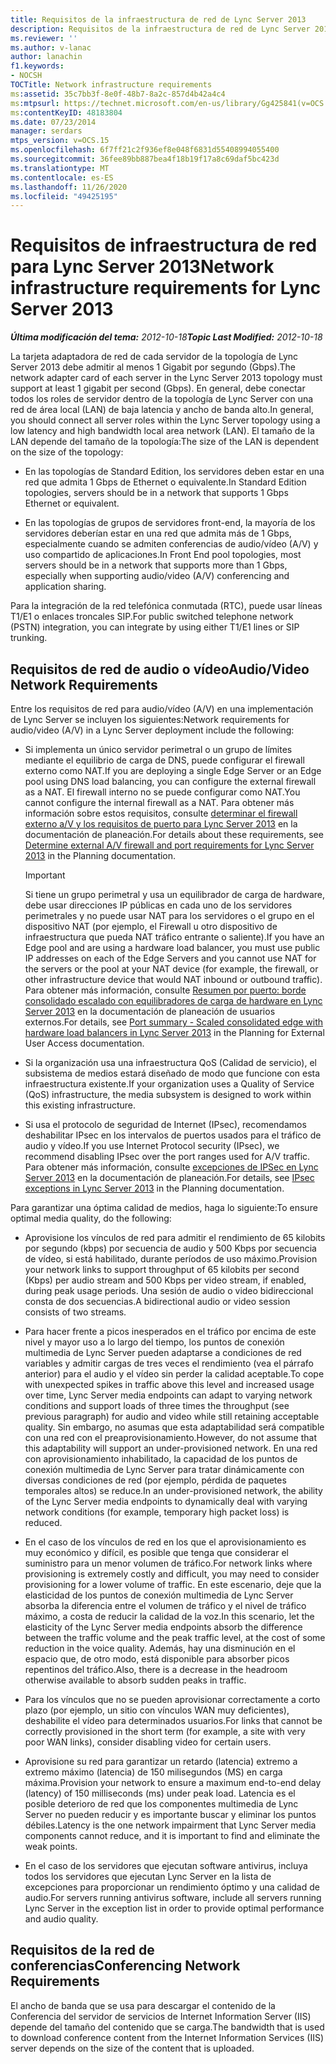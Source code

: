```yaml
---
title: Requisitos de la infraestructura de red de Lync Server 2013
description: Requisitos de la infraestructura de red de Lync Server 2013.
ms.reviewer: ''
ms.author: v-lanac
author: lanachin
f1.keywords:
- NOCSH
TOCTitle: Network infrastructure requirements
ms:assetid: 35c7bb3f-8e0f-48b7-8a2c-857d4b42a4c4
ms:mtpsurl: https://technet.microsoft.com/en-us/library/Gg425841(v=OCS.15)
ms:contentKeyID: 48183804
ms.date: 07/23/2014
manager: serdars
mtps_version: v=OCS.15
ms.openlocfilehash: 6f7ff21c2f936ef8e048f6831d55408994055400
ms.sourcegitcommit: 36fee89bb887bea4f18b19f17a8c69daf5bc423d
ms.translationtype: MT
ms.contentlocale: es-ES
ms.lasthandoff: 11/26/2020
ms.locfileid: "49425195"
---
```

# <a name="network-infrastructure-requirements-for-lync-server-2013"></a><span data-ttu-id="c5f7b-103">Requisitos de infraestructura de red para Lync Server 2013</span><span class="sxs-lookup"><span data-stu-id="c5f7b-103">Network infrastructure requirements for Lync Server 2013</span></span>

<div data-xmlns="http://www.w3.org/1999/xhtml">

<div class="topic" data-xmlns="http://www.w3.org/1999/xhtml" data-msxsl="urn:schemas-microsoft-com:xslt" data-cs="https://msdn.microsoft.com/">

<div data-asp="https://msdn2.microsoft.com/asp">



</div>

<div id="mainSection">

<div id="mainBody"><span data-ttu-id="c5f7b-104">

<span> </span></span><span class="sxs-lookup"><span data-stu-id="c5f7b-104">

<span> </span></span></span>

<span data-ttu-id="c5f7b-105">_**Última modificación del tema:** 2012-10-18_</span><span class="sxs-lookup"><span data-stu-id="c5f7b-105">_**Topic Last Modified:** 2012-10-18_</span></span>

<span data-ttu-id="c5f7b-106">La tarjeta adaptadora de red de cada servidor de la topología de Lync Server 2013 debe admitir al menos 1 Gigabit por segundo (Gbps).</span><span class="sxs-lookup"><span data-stu-id="c5f7b-106">The network adapter card of each server in the Lync Server 2013 topology must support at least 1 gigabit per second (Gbps).</span></span> <span data-ttu-id="c5f7b-107">En general, debe conectar todos los roles de servidor dentro de la topología de Lync Server con una red de área local (LAN) de baja latencia y ancho de banda alto.</span><span class="sxs-lookup"><span data-stu-id="c5f7b-107">In general, you should connect all server roles within the Lync Server topology using a low latency and high bandwidth local area network (LAN).</span></span> <span data-ttu-id="c5f7b-108">El tamaño de la LAN depende del tamaño de la topología:</span><span class="sxs-lookup"><span data-stu-id="c5f7b-108">The size of the LAN is dependent on the size of the topology:</span></span>

  - <span data-ttu-id="c5f7b-109">En las topologías de Standard Edition, los servidores deben estar en una red que admita 1 Gbps de Ethernet o equivalente.</span><span class="sxs-lookup"><span data-stu-id="c5f7b-109">In Standard Edition topologies, servers should be in a network that supports 1 Gbps Ethernet or equivalent.</span></span>

  - <span data-ttu-id="c5f7b-110">En las topologías de grupos de servidores front-end, la mayoría de los servidores deberían estar en una red que admita más de 1 Gbps, especialmente cuando se admiten conferencias de audio/vídeo (A/V) y uso compartido de aplicaciones.</span><span class="sxs-lookup"><span data-stu-id="c5f7b-110">In Front End pool topologies, most servers should be in a network that supports more than 1 Gbps, especially when supporting audio/video (A/V) conferencing and application sharing.</span></span>

<span data-ttu-id="c5f7b-111">Para la integración de la red telefónica conmutada (RTC), puede usar líneas T1/E1 o enlaces troncales SIP.</span><span class="sxs-lookup"><span data-stu-id="c5f7b-111">For public switched telephone network (PSTN) integration, you can integrate by using either T1/E1 lines or SIP trunking.</span></span>

<div>

## <a name="audiovideo-network-requirements"></a><span data-ttu-id="c5f7b-112">Requisitos de red de audio o vídeo</span><span class="sxs-lookup"><span data-stu-id="c5f7b-112">Audio/Video Network Requirements</span></span>

<span data-ttu-id="c5f7b-113">Entre los requisitos de red para audio/vídeo (A/V) en una implementación de Lync Server se incluyen los siguientes:</span><span class="sxs-lookup"><span data-stu-id="c5f7b-113">Network requirements for audio/video (A/V) in a Lync Server deployment include the following:</span></span>

  - <span data-ttu-id="c5f7b-114">Si implementa un único servidor perimetral o un grupo de límites mediante el equilibrio de carga de DNS, puede configurar el firewall externo como NAT.</span><span class="sxs-lookup"><span data-stu-id="c5f7b-114">If you are deploying a single Edge Server or an Edge pool using DNS load balancing, you can configure the external firewall as a NAT.</span></span> <span data-ttu-id="c5f7b-115">El firewall interno no se puede configurar como NAT.</span><span class="sxs-lookup"><span data-stu-id="c5f7b-115">You cannot configure the internal firewall as a NAT.</span></span> <span data-ttu-id="c5f7b-116">Para obtener más información sobre estos requisitos, consulte [determinar el firewall externo a/V y los requisitos de puerto para Lync Server 2013](lync-server-2013-determine-external-a-v-firewall-and-port-requirements.md) en la documentación de planeación.</span><span class="sxs-lookup"><span data-stu-id="c5f7b-116">For details about these requirements, see [Determine external A/V firewall and port requirements for Lync Server 2013](lync-server-2013-determine-external-a-v-firewall-and-port-requirements.md) in the Planning documentation.</span></span>
    
    <div>
    

    > [!IMPORTANT]  
    > <span data-ttu-id="c5f7b-117">Si tiene un grupo perimetral y usa un equilibrador de carga de hardware, debe usar direcciones IP públicas en cada uno de los servidores perimetrales y no puede usar NAT para los servidores o el grupo en el dispositivo NAT (por ejemplo, el Firewall u otro dispositivo de infraestructura que pueda NAT tráfico entrante o saliente).</span><span class="sxs-lookup"><span data-stu-id="c5f7b-117">If you have an Edge pool and are using a hardware load balancer, you must use public IP addresses on each of the Edge Servers and you cannot use NAT for the servers or the pool at your NAT device (for example, the firewall, or other infrastructure device that would NAT inbound or outbound traffic).</span></span> <span data-ttu-id="c5f7b-118">Para obtener más información, consulte <A href="lync-server-2013-port-summary-scaled-consolidated-edge-with-hardware-load-balancers.md">Resumen por puerto: borde consolidado escalado con equilibradores de carga de hardware en Lync Server 2013</A> en la documentación de planeación de usuarios externos.</span><span class="sxs-lookup"><span data-stu-id="c5f7b-118">For details, see <A href="lync-server-2013-port-summary-scaled-consolidated-edge-with-hardware-load-balancers.md">Port summary - Scaled consolidated edge with hardware load balancers in Lync Server 2013</A> in the Planning for External User Access documentation.</span></span>

    
    </div>

  - <span data-ttu-id="c5f7b-119">Si la organización usa una infraestructura QoS (Calidad de servicio), el subsistema de medios estará diseñado de modo que funcione con esta infraestructura existente.</span><span class="sxs-lookup"><span data-stu-id="c5f7b-119">If your organization uses a Quality of Service (QoS) infrastructure, the media subsystem is designed to work within this existing infrastructure.</span></span>

  - <span data-ttu-id="c5f7b-120">Si usa el protocolo de seguridad de Internet (IPsec), recomendamos deshabilitar IPsec en los intervalos de puertos usados para el tráfico de audio y vídeo.</span><span class="sxs-lookup"><span data-stu-id="c5f7b-120">If you use Internet Protocol security (IPsec), we recommend disabling IPsec over the port ranges used for A/V traffic.</span></span> <span data-ttu-id="c5f7b-121">Para obtener más información, consulte [excepciones de IPSec en Lync Server 2013](lync-server-2013-ipsec-exceptions.md) en la documentación de planeación.</span><span class="sxs-lookup"><span data-stu-id="c5f7b-121">For details, see [IPsec exceptions in Lync Server 2013](lync-server-2013-ipsec-exceptions.md) in the Planning documentation.</span></span>

<span data-ttu-id="c5f7b-122">Para garantizar una óptima calidad de medios, haga lo siguiente:</span><span class="sxs-lookup"><span data-stu-id="c5f7b-122">To ensure optimal media quality, do the following:</span></span>

  - <span data-ttu-id="c5f7b-123">Aprovisione los vínculos de red para admitir el rendimiento de 65 kilobits por segundo (kbps) por secuencia de audio y 500 Kbps por secuencia de vídeo, si está habilitado, durante períodos de uso máximo.</span><span class="sxs-lookup"><span data-stu-id="c5f7b-123">Provision your network links to support throughput of 65 kilobits per second (Kbps) per audio stream and 500 Kbps per video stream, if enabled, during peak usage periods.</span></span> <span data-ttu-id="c5f7b-124">Una sesión de audio o video bidireccional consta de dos secuencias.</span><span class="sxs-lookup"><span data-stu-id="c5f7b-124">A bidirectional audio or video session consists of two streams.</span></span>

  - <span data-ttu-id="c5f7b-125">Para hacer frente a picos inesperados en el tráfico por encima de este nivel y mayor uso a lo largo del tiempo, los puntos de conexión multimedia de Lync Server pueden adaptarse a condiciones de red variables y admitir cargas de tres veces el rendimiento (vea el párrafo anterior) para el audio y el vídeo sin perder la calidad aceptable.</span><span class="sxs-lookup"><span data-stu-id="c5f7b-125">To cope with unexpected spikes in traffic above this level and increased usage over time, Lync Server media endpoints can adapt to varying network conditions and support loads of three times the throughput (see previous paragraph) for audio and video while still retaining acceptable quality.</span></span> <span data-ttu-id="c5f7b-126">Sin embargo, no asumas que esta adaptabilidad será compatible con una red con el preaprovisionamiento.</span><span class="sxs-lookup"><span data-stu-id="c5f7b-126">However, do not assume that this adaptability will support an under-provisioned network.</span></span> <span data-ttu-id="c5f7b-127">En una red con aprovisionamiento inhabilitado, la capacidad de los puntos de conexión multimedia de Lync Server para tratar dinámicamente con diversas condiciones de red (por ejemplo, pérdida de paquetes temporales altos) se reduce.</span><span class="sxs-lookup"><span data-stu-id="c5f7b-127">In an under-provisioned network, the ability of the Lync Server media endpoints to dynamically deal with varying network conditions (for example, temporary high packet loss) is reduced.</span></span>

  - <span data-ttu-id="c5f7b-128">En el caso de los vínculos de red en los que el aprovisionamiento es muy económico y difícil, es posible que tenga que considerar el suministro para un menor volumen de tráfico.</span><span class="sxs-lookup"><span data-stu-id="c5f7b-128">For network links where provisioning is extremely costly and difficult, you may need to consider provisioning for a lower volume of traffic.</span></span> <span data-ttu-id="c5f7b-129">En este escenario, deje que la elasticidad de los puntos de conexión multimedia de Lync Server absorba la diferencia entre el volumen de tráfico y el nivel de tráfico máximo, a costa de reducir la calidad de la voz.</span><span class="sxs-lookup"><span data-stu-id="c5f7b-129">In this scenario, let the elasticity of the Lync Server media endpoints absorb the difference between the traffic volume and the peak traffic level, at the cost of some reduction in the voice quality.</span></span> <span data-ttu-id="c5f7b-130">Además, hay una disminución en el espacio que, de otro modo, está disponible para absorber picos repentinos del tráfico.</span><span class="sxs-lookup"><span data-stu-id="c5f7b-130">Also, there is a decrease in the headroom otherwise available to absorb sudden peaks in traffic.</span></span>

  - <span data-ttu-id="c5f7b-131">Para los vínculos que no se pueden aprovisionar correctamente a corto plazo (por ejemplo, un sitio con vínculos WAN muy deficientes), deshabilite el vídeo para determinados usuarios.</span><span class="sxs-lookup"><span data-stu-id="c5f7b-131">For links that cannot be correctly provisioned in the short term (for example, a site with very poor WAN links), consider disabling video for certain users.</span></span>

  - <span data-ttu-id="c5f7b-132">Aprovisione su red para garantizar un retardo (latencia) extremo a extremo máximo (latencia) de 150 milisegundos (MS) en carga máxima.</span><span class="sxs-lookup"><span data-stu-id="c5f7b-132">Provision your network to ensure a maximum end-to-end delay (latency) of 150 milliseconds (ms) under peak load.</span></span> <span data-ttu-id="c5f7b-133">Latencia es el posible deterioro de red que los componentes multimedia de Lync Server no pueden reducir y es importante buscar y eliminar los puntos débiles.</span><span class="sxs-lookup"><span data-stu-id="c5f7b-133">Latency is the one network impairment that Lync Server media components cannot reduce, and it is important to find and eliminate the weak points.</span></span>

  - <span data-ttu-id="c5f7b-134">En el caso de los servidores que ejecutan software antivirus, incluya todos los servidores que ejecutan Lync Server en la lista de excepciones para proporcionar un rendimiento óptimo y una calidad de audio.</span><span class="sxs-lookup"><span data-stu-id="c5f7b-134">For servers running antivirus software, include all servers running Lync Server in the exception list in order to provide optimal performance and audio quality.</span></span>

</div>

<div>

## <a name="conferencing-network-requirements"></a><span data-ttu-id="c5f7b-135">Requisitos de la red de conferencias</span><span class="sxs-lookup"><span data-stu-id="c5f7b-135">Conferencing Network Requirements</span></span>

<span data-ttu-id="c5f7b-136">El ancho de banda que se usa para descargar el contenido de la Conferencia del servidor de servicios de Internet Information Server (IIS) depende del tamaño del contenido que se carga.</span><span class="sxs-lookup"><span data-stu-id="c5f7b-136">The bandwidth that is used to download conference content from the Internet Information Services (IIS) server depends on the size of the content that is uploaded.</span></span>

<span data-ttu-id="c5f7b-137"></div>

</div>

<span> </span>

</div>

</div>

</span><span class="sxs-lookup"><span data-stu-id="c5f7b-137"></div>

</div>

<span> </span>

</div>

</div>

</span></span></div>

